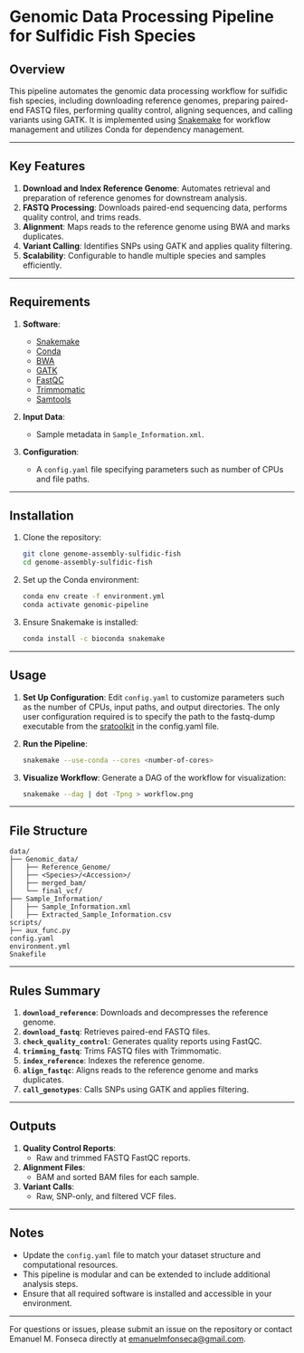 # Genomic Data Processing Pipeline for Sulfidic Fish Species

## Overview

This pipeline automates the genomic data processing workflow for sulfidic fish species, including downloading reference genomes, preparing paired-end FASTQ files, performing quality control, aligning sequences, and calling variants using GATK. It is implemented using [Snakemake](https://snakemake.readthedocs.io/en/stable/) for workflow management and utilizes Conda for dependency management.

---

## Key Features

1. **Download and Index Reference Genome**: Automates retrieval and preparation of reference genomes for downstream analysis.
2. **FASTQ Processing**: Downloads paired-end sequencing data, performs quality control, and trims reads.
3. **Alignment**: Maps reads to the reference genome using BWA and marks duplicates.
4. **Variant Calling**: Identifies SNPs using GATK and applies quality filtering.
5. **Scalability**: Configurable to handle multiple species and samples efficiently.

---

## Requirements

1. **Software**:
   - [Snakemake](https://snakemake.readthedocs.io/en/stable/)
   - [Conda](https://docs.conda.io/)
   - [BWA](http://bio-bwa.sourceforge.net/)
   - [GATK](https://gatk.broadinstitute.org/)
   - [FastQC](https://www.bioinformatics.babraham.ac.uk/projects/fastqc/)
   - [Trimmomatic](http://www.usadellab.org/cms/?page=trimmomatic)
   - [Samtools](http://www.htslib.org/)

2. **Input Data**:
   - Sample metadata in `Sample_Information.xml`.

3. **Configuration**:
   - A `config.yaml` file specifying parameters such as number of CPUs and file paths.

---

## Installation

1. Clone the repository:
   ```bash
   git clone genome-assembly-sulfidic-fish
   cd genome-assembly-sulfidic-fish
   ```

2. Set up the Conda environment:
   ```bash
   conda env create -f environment.yml
   conda activate genomic-pipeline
   ```

3. Ensure Snakemake is installed:
   ```bash
   conda install -c bioconda snakemake
   ```

---

## Usage

1. **Set Up Configuration**:
   Edit `config.yaml` to customize parameters such as the number of CPUs, input paths, and output directories.
   The only user configuration required is to specify the path to the fastq-dump executable from the [sratoolkit](https://github.com/ncbi/sra-tools/) in the config.yaml file.

2. **Run the Pipeline**:
   ```bash
   snakemake --use-conda --cores <number-of-cores>
   ```

3. **Visualize Workflow**:
   Generate a DAG of the workflow for visualization:
   ```bash
   snakemake --dag | dot -Tpng > workflow.png
   ```

---

## File Structure

```
data/
├── Genomic_data/
│   ├── Reference_Genome/
│   ├── <Species>/<Accession>/
│   ├── merged_bam/
│   └── final_vcf/
├── Sample_Information/
│   ├── Sample_Information.xml
│   ├── Extracted_Sample_Information.csv
scripts/
├── aux_func.py
config.yaml
environment.yml
Snakefile
```

---

## Rules Summary

1. **`download_reference`**: Downloads and decompresses the reference genome.
2. **`download_fastq`**: Retrieves paired-end FASTQ files.
3. **`check_quality_control`**: Generates quality reports using FastQC.
4. **`trimming_fastq`**: Trims FASTQ files with Trimmomatic.
5. **`index_reference`**: Indexes the reference genome.
6. **`align_fastqc`**: Aligns reads to the reference genome and marks duplicates.
7. **`call_genotypes`**: Calls SNPs using GATK and applies filtering.

---

## Outputs

1. **Quality Control Reports**:
   - Raw and trimmed FASTQ FastQC reports.
2. **Alignment Files**:
   - BAM and sorted BAM files for each sample.
3. **Variant Calls**:
   - Raw, SNP-only, and filtered VCF files.

---

## Notes

- Update the `config.yaml` file to match your dataset structure and computational resources.
- This pipeline is modular and can be extended to include additional analysis steps.
- Ensure that all required software is installed and accessible in your environment.

---

For questions or issues, please submit an issue on the repository or contact Emanuel M. Fonseca directly at [emanuelmfonseca@gmail.com](mailto:emanuelmfonseca@gmail.com).